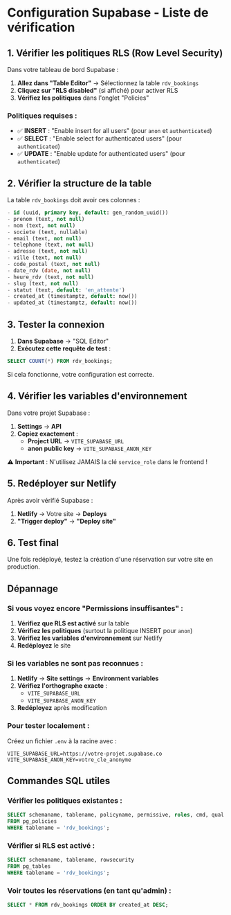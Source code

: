 # Configuration Supabase - Liste de vérification

## 1. Vérifier les politiques RLS (Row Level Security)

Dans votre tableau de bord Supabase :

1. **Allez dans "Table Editor"** → Sélectionnez la table `rdv_bookings`
2. **Cliquez sur "RLS disabled"** (si affiché) pour activer RLS
3. **Vérifiez les politiques** dans l'onglet "Policies"

### Politiques requises :

- ✅ **INSERT** : "Enable insert for all users" (pour `anon` et `authenticated`)
- ✅ **SELECT** : "Enable select for authenticated users" (pour `authenticated`)
- ✅ **UPDATE** : "Enable update for authenticated users" (pour `authenticated`)

## 2. Vérifier la structure de la table

La table `rdv_bookings` doit avoir ces colonnes :

```sql
- id (uuid, primary key, default: gen_random_uuid())
- prenom (text, not null)
- nom (text, not null)
- societe (text, nullable)
- email (text, not null)
- telephone (text, not null)
- adresse (text, not null)
- ville (text, not null)
- code_postal (text, not null)
- date_rdv (date, not null)
- heure_rdv (text, not null)
- slug (text, not null)
- statut (text, default: 'en_attente')
- created_at (timestamptz, default: now())
- updated_at (timestamptz, default: now())
```

## 3. Tester la connexion

1. **Dans Supabase** → "SQL Editor"
2. **Exécutez cette requête de test** :

```sql
SELECT COUNT(*) FROM rdv_bookings;
```

Si cela fonctionne, votre configuration est correcte.

## 4. Vérifier les variables d'environnement

Dans votre projet Supabase :

1. **Settings** → **API**
2. **Copiez exactement** :
   - **Project URL** → `VITE_SUPABASE_URL`
   - **anon public key** → `VITE_SUPABASE_ANON_KEY`

⚠️ **Important** : N'utilisez JAMAIS la clé `service_role` dans le frontend !

## 5. Redéployer sur Netlify

Après avoir vérifié Supabase :

1. **Netlify** → Votre site → **Deploys**
2. **"Trigger deploy"** → **"Deploy site"**

## 6. Test final

Une fois redéployé, testez la création d'une réservation sur votre site en production.

## Dépannage

### Si vous voyez encore "Permissions insuffisantes" :

1. **Vérifiez que RLS est activé** sur la table
2. **Vérifiez les politiques** (surtout la politique INSERT pour `anon`)
3. **Vérifiez les variables d'environnement** sur Netlify
4. **Redéployez** le site

### Si les variables ne sont pas reconnues :

1. **Netlify** → **Site settings** → **Environment variables**
2. **Vérifiez l'orthographe exacte** :
   - `VITE_SUPABASE_URL`
   - `VITE_SUPABASE_ANON_KEY`
3. **Redéployez** après modification

### Pour tester localement :

Créez un fichier `.env` à la racine avec :
```
VITE_SUPABASE_URL=https://votre-projet.supabase.co
VITE_SUPABASE_ANON_KEY=votre_cle_anonyme
```

## Commandes SQL utiles

### Vérifier les politiques existantes :
```sql
SELECT schemaname, tablename, policyname, permissive, roles, cmd, qual 
FROM pg_policies 
WHERE tablename = 'rdv_bookings';
```

### Vérifier si RLS est activé :
```sql
SELECT schemaname, tablename, rowsecurity 
FROM pg_tables 
WHERE tablename = 'rdv_bookings';
```

### Voir toutes les réservations (en tant qu'admin) :
```sql
SELECT * FROM rdv_bookings ORDER BY created_at DESC;
```
